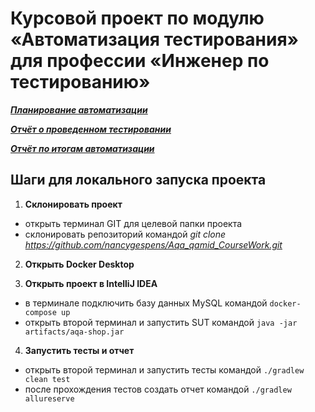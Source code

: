 # Курсовой проект по модулю «Автоматизация тестирования» для профессии «Инженер по тестированию»

***[Планирование автоматизации](https://github.com/nancygespens/Aqa_qamid_CourseWork/blob/main/Plan.md)***

***[Отчёт о проведенном тестировании](https://github.com/nancygespens/Aqa_qamid_CourseWork/blob/main/documents/Report.md)***

***[Отчёт по итогам автоматизации](https://github.com/nancygespens/Aqa_qamid_CourseWork/blob/main/documents/Summary.md)***

## Шаги для локального запуска проекта

1. **Склонировать проект**
* открыть терминал GIT для целевой папки проекта
* склонировать репозиторий командой *git clone https://github.com/nancygespens/Aqa_qamid_CourseWork.git*

2. **Открыть Docker Desktop**

3. **Открыть проект в IntelliJ IDEA**
* в терминале подключить базу данных MySQL командой `docker-compose up`
* открыть второй терминал и запустить SUT командой `java -jar artifacts/aqa-shop.jar`

4. **Запустить тесты и отчет**
* открыть второй терминал и запустить тесты командой `./gradlew clean test`
* после прохождения тестов создать отчет командой `./gradlew allureserve`
